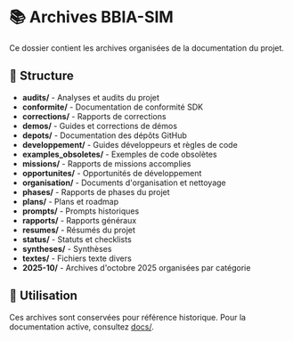 # 📚 Archives BBIA-SIM

Ce dossier contient les archives organisées de la documentation du projet.

## 📁 Structure

- **audits/** - Analyses et audits du projet
- **conformite/** - Documentation de conformité SDK
- **corrections/** - Rapports de corrections
- **demos/** - Guides et corrections de démos
- **depots/** - Documentation des dépôts GitHub
- **developpement/** - Guides développeurs et règles de code
- **examples_obsoletes/** - Exemples de code obsolètes
- **missions/** - Rapports de missions accomplies
- **opportunites/** - Opportunités de développement
- **organisation/** - Documents d'organisation et nettoyage
- **phases/** - Rapports de phases du projet
- **plans/** - Plans et roadmap
- **prompts/** - Prompts historiques
- **rapports/** - Rapports généraux
- **resumes/** - Résumés du projet
- **status/** - Statuts et checklists
- **syntheses/** - Synthèses
- **textes/** - Fichiers texte divers
- **2025-10/** - Archives d'octobre 2025 organisées par catégorie

## 🎯 Utilisation

Ces archives sont conservées pour référence historique. Pour la documentation active, consultez [docs/](../).
